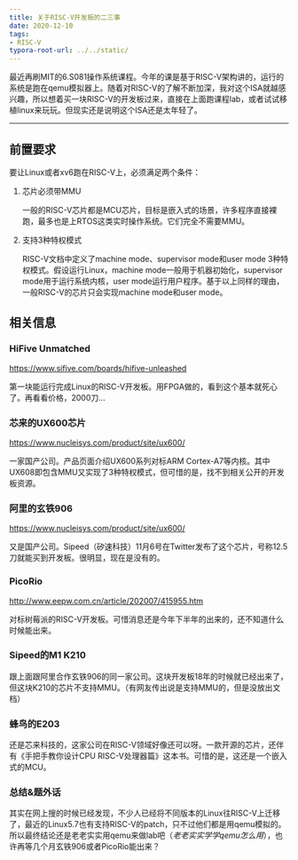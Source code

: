 ```yaml
---
title: 关于RISC-V开发板的二三事
date: 2020-12-10
tags:
- RISC-V
typora-root-url: ../../static/
---
```


最近再刷MIT的6.S081操作系统课程。今年的课是基于RISC-V架构讲的，运行的系统是跑在qemu模拟器上。随着对RISC-V的了解不断加深，我对这个ISA就越感兴趣，所以想着买一块RISC-V的开发板过来，直接在上面跑课程lab，或者试试移植linux来玩玩。但现实还是说明这个ISA还是太年轻了。

<!--more-->

---

## 前置要求

要让Linux或者xv6跑在RISC-V上，必须满足两个条件：

1. 芯片必须带MMU

   一般的RISC-V芯片都是MCU芯片，目标是嵌入式的场景，许多程序直接裸跑，最多也是上RTOS这类实时操作系统。它们完全不需要MMU。

2. 支持3种特权模式

    RISC-V文档中定义了machine mode、supervisor mode和user mode 3种特权模式。假设运行Linux，machine mode一般用于机器初始化，supervisor mode用于运行系统内核，user mode运行用户程序。基于以上同样的理由，一般RISC-V的芯片只会实现machine mode和user mode。

## 相关信息

### HiFive Unmatched

<https://www.sifive.com/boards/hifive-unleashed>

第一块能运行完成Linux的RISC-V开发板。用FPGA做的，看到这个基本就死心了。再看看价格，2000刀...

### 芯来的UX600芯片

<https://www.nucleisys.com/product/site/ux600/>

一家国产公司。产品页面介绍UX600系列对标ARM Cortex-A7等内核。其中UX608即包含MMU又实现了3种特权模式，但可惜的是，找不到相关公开的开发板资源。

### 阿里的玄铁906

<https://www.nucleisys.com/product/site/ux600/>

又是国产公司。Sipeed（矽速科技）11月6号在Twitter发布了这个芯片，号称12.5刀就能买到开发板。很明显，现在是没有的。

### PicoRio

<http://www.eepw.com.cn/article/202007/415955.htm>

对标树莓派的RISC-V开发板。可惜消息还是今年下半年的出来的，还不知道什么时候能出来。

### Sipeed的M1 K210

跟上面跟阿里合作玄铁906的同一家公司。这块开发板18年的时候就已经出来了，但这块K210的芯片不支持MMU。（有网友传出说是支持MMU的，但是没放出文档）

### 蜂鸟的E203

还是芯来科技的，这家公司在RISC-V领域好像还可以呀。一款开源的芯片，还伴有《手把手教你设计CPU RISC-V处理器篇》这本书。可惜的是，这还是一个嵌入式的MCU。

### 总结&题外话

其实在网上搜的时候已经发现，不少人已经将不同版本的Linux往RISC-V上迁移了，最近的Linux5.7也有支持RISC-V的patch，只不过他们都是用qemu模拟的。所以最终结论还是老老实实用qemu来做lab吧（*老老实实学学qemu怎么用*），也许再等几个月玄铁906或者PicoRio能出来？

